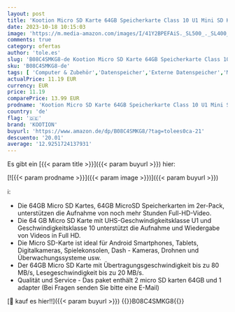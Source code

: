 ```yaml
---
layout: post
title: 'Kootion Micro SD Karte 64GB Speicherkarte Class 10 U1 Mini SD Karte MicroSDXC A1 4K UHS-I Memory Karte bis zu 80MB/s  2er Pack MicroSD Card für Kameras Handy Tablets und Android Smartphones'
date: 2023-10-18 10:15:03
image: 'https://m.media-amazon.com/images/I/41Y2BPEFAiS._SL500_._SL400_.jpg'
comments: true
category: ofertas
author: 'tole.es'
slug: 'B08C4SMKG8-de Kootion Micro SD Karte 64GB Speicherkarte Class 10 U1 Mini...'
sku: 'B08C4SMKG8-de'
tags: [ 'Computer & Zubehör','Datenspeicher','Externe Datenspeicher','Micro SD Speicherkarten','Speicherkarten','kootion','🇩🇪', ]
actualPrice: 11.19 EUR
currency: EUR
price: 11.19
comparePrice: 13.99 EUR
prodname: 'Kootion Micro SD Karte 64GB Speicherkarte Class 10 U1 Mini SD Karte MicroSDXC A1 4K UHS-I Memory Karte bis zu 80MB/s  2er Pack MicroSD Card für Kameras Handy Tablets und Android Smartphones'
country: 'de'
flag: '🇩🇪'
brand: 'KOOTION'
buyurl: 'https://www.amazon.de/dp/B08C4SMKG8/?tag=tolees0ca-21'
descuento: '20.01'
average: '12.9251724137931'
---
```


Es gibt ein [{{< param title >}}]({{< param buyurl >}}) hier:

[![{{< param prodname >}}]({{< param image >}})]({{< param buyurl >}})

ℹ️:

- Die 64GB Micro SD Kartes, 64GB MicroSD Speicherkarten im 2er-Pack, unterstützen die Aufnahme von noch mehr Stunden Full-HD-Video.
- Die 64 GB Micro SD Karte mit UHS-Geschwindigkeitsklasse U1 und Geschwindigkeitsklasse 10 unterstützt die Aufnahme und Wiedergabe von Videos in Full HD.
- Die Micro SD-Karte ist ideal für Android Smartphones, Tablets, Digitalkameras, Spielekonsolen, Dash - Kameras, Drohnen und Überwachungssysteme usw.
- Der 64GB Micro SD Karte mit Übertragungsgeschwindigkeit bis zu 80 MB/s, Lesegeschwindigkeit bis zu 20 MB/s.
- Qualität und Service - Das paket enthält 2 micro SD karten 64GB und 1 adapter (Bei Fragen senden Sie bitte eine E-Mail)

[🛒 kauf es hier!!]({{< param buyurl >}})
{{<world>}}B08C4SMKG8{{</world>}}
